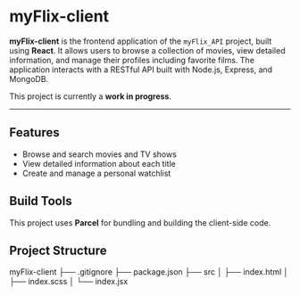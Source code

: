 # myFlix-client

**myFlix-client** is the frontend application of the `myFlix_API` project, built using **React**. It allows users to browse a collection of movies, view detailed information, and manage their profiles including favorite films. The application interacts with a RESTful API built with Node.js, Express, and MongoDB.

This project is currently a **work in progress**.

---

## Features

- Browse and search movies and TV shows
- View detailed information about each title
- Create and manage a personal watchlist

## Build Tools

This project uses **Parcel** for bundling and building the client-side code.

## Project Structure

myFlix-client
├── .gitignore
├── package.json
├── src
│ ├── index.html
│ ├── index.scss
│ └── index.jsx